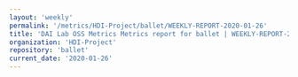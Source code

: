 ```yaml
---
layout: 'weekly'
permalink: '/metrics/HDI-Project/ballet/WEEKLY-REPORT-2020-01-26'
title: 'DAI Lab OSS Metrics Metrics report for ballet | WEEKLY-REPORT-2020-01-26'
organization: 'HDI-Project'
repository: 'ballet'
current_date: '2020-01-26'
---
```

